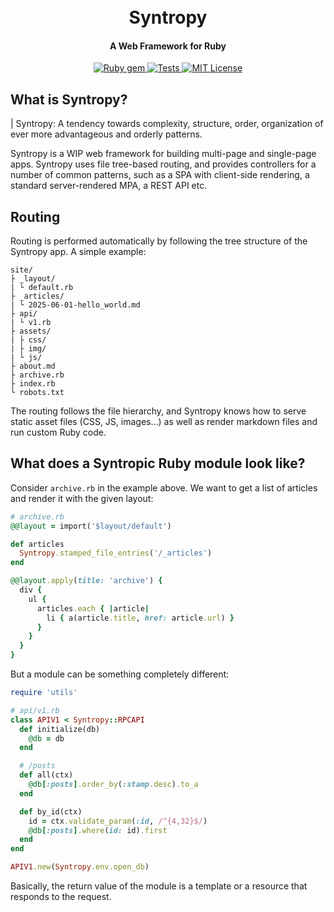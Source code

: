 <h1 align="center">
  <br>
  Syntropy
</h1>

<h4 align="center">A Web Framework for Ruby</h4>

<p align="center">
  <a href="http://rubygems.org/gems/syntropy">
    <img src="https://badge.fury.io/rb/syntropy.svg" alt="Ruby gem">
  </a>
  <a href="https://github.com/noteflakes/syntropy/actions">
    <img src="https://github.com/noteflakes/syntropy/actions/workflows/test.yml/badge.svg" alt="Tests">
  </a>
  <a href="https://github.com/noteflakes/syntropy/blob/master/LICENSE">
    <img src="https://img.shields.io/badge/license-MIT-blue.svg" alt="MIT License">
  </a>
</p>

## What is Syntropy?

| Syntropy: A tendency towards complexity, structure, order, organization of
ever more advantageous and orderly patterns.

Syntropy is a WIP web framework for building multi-page and single-page apps.
Syntropy uses file tree-based routing, and provides controllers for a number of
common patterns, such as a SPA with client-side rendering, a standard
server-rendered MPA, a REST API etc.

## Routing

Routing is performed automatically by following the tree structure of the
Syntropy app. A simple example:

```
site/
├ _layout/
| └ default.rb
├ _articles/
| └ 2025-06-01-hello_world.md
├ api/
| └ v1.rb
├ assets/
| ├ css/
| ├ img/
| └ js/
├ about.md
├ archive.rb
├ index.rb
└ robots.txt
```

The routing follows the file hierarchy, and Syntropy knows how to serve static
asset files (CSS, JS, images...) as well as render markdown files and run custom
Ruby code.

## What does a Syntropic Ruby module look like?

Consider `archive.rb` in the example above. We want to get a list of articles
and render it with the given layout:

```ruby
# archive.rb
@@layout = import('$layout/default')

def articles
  Syntropy.stamped_file_entries('/_articles')
end

@@layout.apply(title: 'archive') {
  div {
    ul {
      articles.each { |article|
        li { a(article.title, href: article.url) }
      }
    }
  }
}
```

But a module can be something completely different:

```ruby
require 'utils'

# api/v1.rb
class APIV1 < Syntropy::RPCAPI
  def initialize(db)
    @db = db
  end

  # /posts
  def all(ctx)
    @db[:posts].order_by(:stamp.desc).to_a
  end

  def by_id(ctx)
    id = ctx.validate_param(:id, /^{4,32}$/)
    @db[:posts].where(id: id).first
  end
end

APIV1.new(Syntropy.env.open_db)
```

Basically, the return value of the module is a template or a resource that
responds to the request.